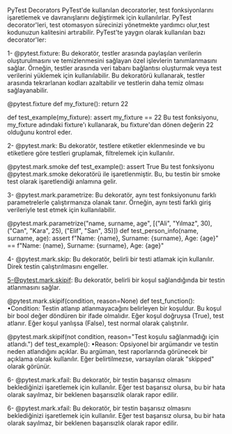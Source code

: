 PyTest Decorators
PyTest'de kullanılan decoratorler, test fonksiyonlarını işaretlemek ve davranışlarını değiştirmek için kullanılırlar.
PyTest decorator'leri, test otomasyon sürecinizi yönetmekte yardımcı olur,test kodunuzun kalitesini artırabilir.
PyTest'te yaygın olarak kullanılan bazı decorator'ler:

1- @pytest.fixture: Bu dekoratör, testler arasında paylaşılan verilerin oluşturulmasını ve temizlenmesini sağlayan özel işlevlerin tanımlanmasını sağlar.
 Örneğin, testler arasında veri tabanı bağlantısı oluşturmak veya test verilerini yüklemek için kullanılabilir.
 Bu dekoratörü kullanarak, testler arasında tekrarlanan kodları azaltabilir ve testlerin daha temiz olması sağlayanabilir.

  @pytest.fixture
  def my_fixture():
    return 22

  def test_example(my_fixture):
     assert my_fixture == 22
 Bu test fonksiyonu, my_fixture adındaki fixture'ı kullanarak, bu fixture'dan dönen değerin 22 olduğunu kontrol eder.

2- @pytest.mark: Bu dekoratör, testlere etiketler eklenmesinde ve bu etiketlere göre testleri gruplamak, filtrelemek için kullanılır. 
 
  @pytest.mark.smoke
  def test_example():
      assert True
  Bu test fonksiyonu @pytest.mark.smoke dekoratörü ile işaretlenmiştir. Bu, bu testin bir smoke test olarak işaretlendiği anlamına gelir. 

3- @pytest.mark.parametrize: Bu dekoratör, aynı test fonksiyonunu farklı parametrelerle çalıştırmanıza olanak tanır. 
  Örneğin, aynı testi farklı giriş verileriyle test etmek için kullanılabilir.

  @pytest.mark.parametrize("name, surname, age", [("Ali", "Yılmaz", 30), ("Can", "Kara", 25), ("Elif", "San", 35)])
  def test_person_info(name, surname, age):
    assert f"Name: {name}, Surname: {surname}, Age: {age}" == f"Name: {name}, Surname: {surname}, Age: {age}"

4- @pytest.mark.skip: Bu dekoratör, belirli bir testi atlamak için kullanılır. Direk testin çalıştırılmasını engeller.

5-@pytest.mark.skipif: Bu dekoratör, belirli bir koşul sağlandığında bir testin atlanmasını sağlar. 

  @pytest.mark.skipif(condition, reason=None)
  def test_function():
  •Condition: Testin atlanıp atlanmayacağını belirleyen bir koşuldur. Bu koşul bir bool değer döndüren bir ifade olmalıdır. 
  Eğer koşul doğruysa (True), test atlanır. Eğer koşul yanlışsa (False), test normal olarak çalıştırılır.

  @pytest.mark.skipif(not condition, reason="Test koşulu sağlanmadığı için atlandı.")
  def test_example():
  •Reason: Opsiyonel bir argümandır ve testin neden atlandığını açıklar. Bu argüman, test raporlarında görünecek bir açıklama olarak kullanılır. 
  Eğer belirtilmezse, varsayılan olarak "skipped" olarak görünür.

 6- @pytest.mark.xfail: Bu dekoratör, bir testin başarısız olmasını beklediğinizi işaretlemek için kullanılır. 
    Eğer test başarısız olursa, bu bir hata olarak sayılmaz, bir beklenen başarısızlık olarak rapor edilir.



6- @pytest.mark.xfail: Bu dekoratör, bir testin başarısız olmasını beklediğinizi işaretlemek için kullanılır. Eğer test başarısız olursa, bu bir hata olarak sayılmaz, bir beklenen başarısızlık olarak rapor edilir.
